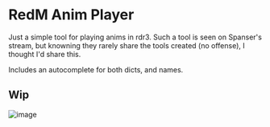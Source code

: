 # RedM Anim Player

Just a simple tool for playing anims in rdr3. Such a tool is seen on Spanser's stream, but knowning they rarely share
the tools created (no offense), I thought I'd share this.

Includes an autocomplete for both dicts, and names.

## Wip 
![image](https://user-images.githubusercontent.com/59088889/159199958-d0353c09-6bfd-43ec-9ff6-a030b11c2b84.png)

